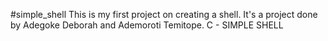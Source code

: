 #simple_shell
This is my first project on creating a shell.
It's a project done by Adegoke Deborah and Ademoroti Temitope.
C - SIMPLE SHELL
######
